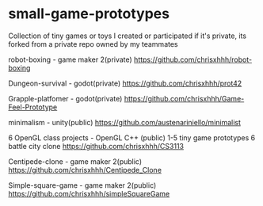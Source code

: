 # small-game-prototypes
Collection of tiny games or toys I created or participated
if it's private, its forked from a private repo owned by my teammates

robot-boxing - game maker 2(private)
https://github.com/chrisxhhh/robot-boxing

Dungeon-survival - godot(private)
https://github.com/chrisxhhh/prot42

Grapple-platfomer - godot(private)
https://github.com/chrisxhhh/Game-Feel-Prototype

minimalism - unity(public)
https://github.com/austenariniello/minimalist

6 OpenGL class projects - OpenGL C++ (public)
1-5 tiny game prototypes
6 battle city clone
https://github.com/chrisxhhh/CS3113

Centipede-clone - game maker 2(public)
https://github.com/chrisxhhh/Centipede_Clone

Simple-square-game - game maker 2(public)
https://github.com/chrisxhhh/simpleSquareGame

